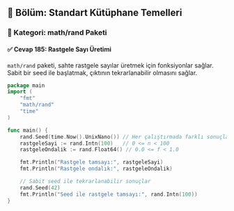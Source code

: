 ## 📘 Bölüm: Standart Kütüphane Temelleri
### 🔹 Kategori: math/rand Paketi
#### ✅ Cevap 185: Rastgele Sayı Üretimi

`math/rand` paketi, sahte rastgele sayılar üretmek için fonksiyonlar sağlar. Sabit bir seed ile başlatmak, çıktının tekrarlanabilir olmasını sağlar.

```go
package main
import (
    "fmt"
    "math/rand"
    "time"
)

func main() {
    rand.Seed(time.Now().UnixNano()) // Her çalıştırmada farklı sonuçlar için
    rastgeleSayi := rand.Intn(100)   // 0 <= n < 100
    rastgeleOndalik := rand.Float64() // 0.0 <= f < 1.0

    fmt.Println("Rastgele tamsayı:", rastgeleSayi)
    fmt.Println("Rastgele ondalık:", rastgeleOndalik)

    // Sabit seed ile tekrarlanabilir sonuçlar
    rand.Seed(42)
    fmt.Println("Seed ile rastgele tamsayı:", rand.Intn(100))
}
```
